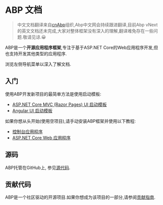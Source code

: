 ﻿# ABP 文档

> 中文文档翻译来自[cnAbp](https://github.com/cnabp)组织,Abp中文网会持续跟进翻译,目前Abp vNext的英文文档还未完成,大家对整体框架没有深入的理解,翻译难免存在一些问题.敬请见谅.😀

ABP是一个**开源应用程序框架**,专注于基于ASP.NET Core的Web应用程序开发,但也支持开发其他类型的应用程序.

浏览左侧导航菜单以深入了解文档.

## 入门

使用ABP开发新项目的最简单方法是使用启动模板:

* [ASP.NET Core MVC (Razor Pages) UI 启动模板](Getting-Started?UI=MVC&DB=EF&Tiered=No)
* [Angular UI 启动模板](Getting-Started?UI=NG&DB=EF&Tiered=No)

如果你想从头开始(使用空项目),请手动安装ABP框架并使用以下教程:

* [控制台应用程序](Getting-Started-Console-Application.md)
* [ASP.NET Core Web 应用程序](Getting-Started-AspNetCore-Application.md)

## 源码

ABP托管在GitHub上, 参见[源代码](https://github.com/abpframework/abp).

## 贡献代码

ABP是一个社区驱动的开源项目.如果你想成为该项目的一部分,请参阅[贡献指南](Contribution/Index.md).
